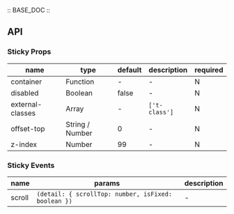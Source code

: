 :: BASE_DOC ::

## API

### Sticky Props

 name             | type            | default | description   | required 
------------------|-----------------|---------|---------------|----------
 container        | Function        | -       | \-            | N        
 disabled         | Boolean         | false   | \-            | N        
 external-classes | Array           | -       | `['t-class']` | N        
 offset-top       | String / Number | 0       | \-            | N        
 z-index          | Number          | 99      | \-            | N        

### Sticky Events

 name   | params                                              | description 
--------|-----------------------------------------------------|-------------
 scroll | `(detail: { scrollTop: number, isFixed: boolean })` | \-          
